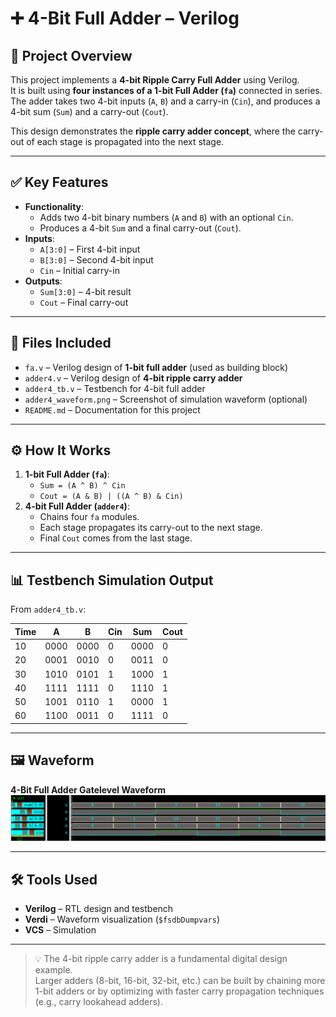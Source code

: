 # ➕ 4-Bit Full Adder – Verilog

## 🧠 Project Overview

This project implements a **4-bit Ripple Carry Full Adder** using Verilog.  
It is built using **four instances of a 1-bit Full Adder (`fa`)** connected in series.  
The adder takes two 4-bit inputs (`A`, `B`) and a carry-in (`Cin`), and produces a 4-bit sum (`Sum`) and a carry-out (`Cout`).

This design demonstrates the **ripple carry adder concept**, where the carry-out of each stage is propagated into the next stage.

---

## ✅ Key Features

- **Functionality**:
  - Adds two 4-bit binary numbers (`A` and `B`) with an optional `Cin`.  
  - Produces a 4-bit `Sum` and a final carry-out (`Cout`).  
- **Inputs**:
  - `A[3:0]` – First 4-bit input  
  - `B[3:0]` – Second 4-bit input  
  - `Cin` – Initial carry-in  
- **Outputs**:
  - `Sum[3:0]` – 4-bit result  
  - `Cout` – Final carry-out  

---

## 📂 Files Included

- `fa.v` – Verilog design of **1-bit full adder** (used as building block)  
- `adder4.v` – Verilog design of **4-bit ripple carry adder**  
- `adder4_tb.v` – Testbench for 4-bit full adder  
- `adder4_waveform.png` – Screenshot of simulation waveform (optional)  
- `README.md` – Documentation for this project  

---

## ⚙️ How It Works

1. **1-bit Full Adder (`fa`)**:
   - `Sum = (A ^ B) ^ Cin`  
   - `Cout = (A & B) | ((A ^ B) & Cin)`  
2. **4-bit Full Adder (`adder4`)**:
   - Chains four `fa` modules.  
   - Each stage propagates its carry-out to the next stage.  
   - Final `Cout` comes from the last stage.  

---

## 📊 Testbench Simulation Output

From `adder4_tb.v`:

| Time |   A   |   B   | Cin |  Sum  | Cout |
|------|-------|-------|-----|-------|------|
|  10  | 0000  | 0000  |  0  | 0000  |  0   |
|  20  | 0001  | 0010  |  0  | 0011  |  0   |
|  30  | 1010  | 0101  |  1  | 1000  |  1   |
|  40  | 1111  | 1111  |  0  | 1110  |  1   |
|  50  | 1001  | 0110  |  1  | 0000  |  1   |
|  60  | 1100  | 0011  |  0  | 1111  |  0   |

---

## 🖼 Waveform

**4-Bit Full Adder Gatelevel Waveform**
![4-Bit Full Adder Gatelevel Waveform](adder_gatelevel.png)

---

## 🛠 Tools Used

- **Verilog** – RTL design and testbench  
- **Verdi** – Waveform visualization (`$fsdbDumpvars`)  
- **VCS** – Simulation  

---

> 💡 The 4-bit ripple carry adder is a fundamental digital design example.  
> Larger adders (8-bit, 16-bit, 32-bit, etc.) can be built by chaining more 1-bit adders or by optimizing with faster carry propagation techniques (e.g., carry lookahead adders).
